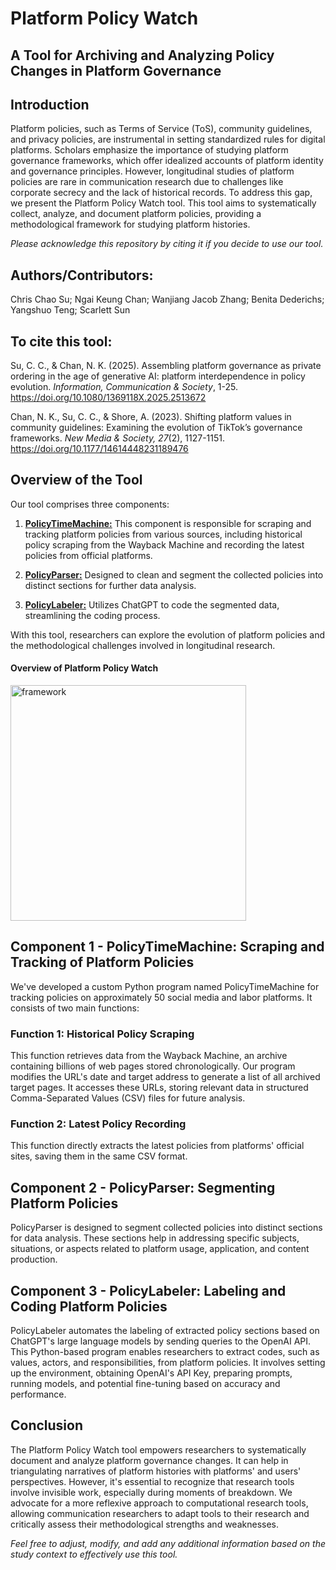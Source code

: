 # Platform Policy Watch 
## A Tool for Archiving and Analyzing Policy Changes in Platform Governance

## Introduction

Platform policies, such as Terms of Service (ToS), community guidelines, and privacy policies, are instrumental in setting standardized rules for digital platforms. Scholars emphasize the importance of studying platform governance frameworks, which offer idealized accounts of platform identity and governance principles. However, longitudinal studies of platform policies are rare in communication research due to challenges like corporate secrecy and the lack of historical records. To address this gap, we present the Platform Policy Watch tool. This tool aims to systematically collect, analyze, and document platform policies, providing a methodological framework for studying platform histories.

*Please acknowledge this repository by citing it if you decide to use our tool.*

## Authors/Contributors:
Chris Chao Su; Ngai Keung Chan; Wanjiang Jacob Zhang; Benita Dederichs; Yangshuo Teng; Scarlett Sun

## To cite this tool:
Su, C. C., & Chan, N. K. (2025). Assembling platform governance as private ordering in the age of generative AI: platform interdependence in policy evolution. *Information, Communication & Society*, 1-25. https://doi.org/10.1080/1369118X.2025.2513672

Chan, N. K., Su, C. C., & Shore, A. (2023). Shifting platform values in community guidelines: Examining the evolution of TikTok’s governance frameworks. *New Media & Society, 27*(2), 1127-1151. https://doi.org/10.1177/14614448231189476

## Overview of the Tool

Our tool comprises three components:

1. [**PolicyTimeMachine:**](https://github.com/mediaccs/PlatformPolicyWatch/tree/main/PolicyTimeMachine) This component is responsible for scraping and tracking platform policies from various sources, including historical policy scraping from the Wayback Machine and recording the latest policies from official platforms.

2. [**PolicyParser:**](https://github.com/mediaccs/PlatformPolicyWatch/tree/main/PolicyParser) Designed to clean and segment the collected policies into distinct sections for further data analysis.

3. [**PolicyLabeler:**](https://github.com/mediaccs/PlatformPolicyWatch/tree/main/PolicyLabeler) Utilizes ChatGPT to code the segmented data, streamlining the coding process.

With this tool, researchers can explore the evolution of platform policies and the methodological challenges involved in longitudinal research.

#### Overview of Platform Policy Watch 
<img width="377" alt="framework" src="https://github.com/mediaccs/PlatformPolicyWatch/assets/11847478/e6224907-ff71-4b24-9c21-136862419c68">

## Component 1 - PolicyTimeMachine: Scraping and Tracking of Platform Policies

We've developed a custom Python program named PolicyTimeMachine for tracking policies on approximately 50 social media and labor platforms. It consists of two main functions:

### Function 1: Historical Policy Scraping

This function retrieves data from the Wayback Machine, an archive containing billions of web pages stored chronologically. Our program modifies the URL's date and target address to generate a list of all archived target pages. It accesses these URLs, storing relevant data in structured Comma-Separated Values (CSV) files for future analysis.

### Function 2: Latest Policy Recording

This function directly extracts the latest policies from platforms' official sites, saving them in the same CSV format.

## Component 2 - PolicyParser: Segmenting Platform Policies

PolicyParser is designed to segment collected policies into distinct sections for data analysis. These sections help in addressing specific subjects, situations, or aspects related to platform usage, application, and content production.

## Component 3 - PolicyLabeler: Labeling and Coding Platform Policies

PolicyLabeler automates the labeling of extracted policy sections based on ChatGPT's large language models by sending queries to the OpenAI API. This Python-based program enables researchers to extract codes, such as values, actors, and responsibilities, from platform policies. It involves setting up the environment, obtaining OpenAI's API Key, preparing prompts, running models, and potential fine-tuning based on accuracy and performance.

## Conclusion

The Platform Policy Watch tool empowers researchers to systematically document and analyze platform governance changes. It can help in triangulating narratives of platform histories with platforms' and users' perspectives. However, it's essential to recognize that research tools involve invisible work, especially during moments of breakdown. We advocate for a more reflexive approach to computational research tools, allowing communication researchers to adapt tools to their research and critically assess their methodological strengths and weaknesses.

*Feel free to adjust, modify, and add any additional information based on the study context to effectively use this tool.*
